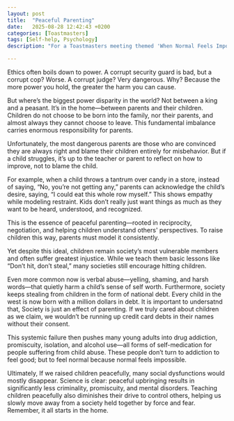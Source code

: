 ```yaml
---
layout: post
title:  "Peaceful Parenting"
date:   2025-08-28 12:42:43 +0200
categories: [Toastmasters]
tags: [Self-help, Psychology]
description: "For a Toastmasters meeting themed 'When Normal Feels Impossible,' I delivered a speech proposing peaceful parenting as a radical, generational solution that fosters empathy and reasoning with children"

---
```




Ethics often boils down to power. A corrupt security guard is bad, but a corrupt cop? Worse. A corrupt judge? Very dangerous. Why? Because the more power you hold, the greater the harm you can cause.

But where’s the biggest power disparity in the world? Not between a king and a peasant. It’s in the home—between parents and their children. Children do not choose to be born into the family, nor their parents, and almost always they cannot choose to leave. This fundamental imbalance carries enormous responsibility for parents.

Unfortunately, the most dangerous parents are those who are convinced they are always right and blame their children entirely for misbehavior. But if a child struggles, it’s up to the teacher or parent to reflect on how to improve, not to blame the child.

For example, when a child throws a tantrum over candy in a store, instead of saying, “No, you’re not getting any,” parents can acknowledge the child’s desire, saying, “I could eat this whole row myself.” This shows empathy while modeling restraint. Kids don’t really just want things as much as they want to be heard, understood, and recognized.

This is the essence of peaceful parenting—rooted in reciprocity, negotiation, and helping children understand others' perspectives. To raise children this way, parents must model it consistently.

Yet despite this ideal, children remain society’s most vulnerable members and often suffer greatest injustice. While we teach them basic lessons like “Don’t hit, don’t steal,” many societies still encourage hitting children.

Even more common now is verbal abuse—yelling, shaming, and harsh words—that quietly harm a child’s sense of self worth. Furthermore, society keeps stealing from children in the form of national debt. Every child in the west is now born with a million dollars in debt. It is important to undersatnd that, Society is just an effect of parenting. If we truly cared about children as we claim, we wouldn’t be running up credit card debts in their names without their consent.

This systemic failure then pushes many young adults into drug addiction, promiscuity, isolation, and alcohol use—all forms of self-medication for people suffering from child abuse. These people don’t turn to addiction to feel good; but to feel normal because normal feels impossible.

Ultimately, If we raised children peacefully, many social dysfunctions would mostly disappear. Science is clear: peaceful upbringing results in significantly less criminality, promiscuity, and mental disorders. Teaching children peacefully also diminishes their drive to control others, helping us slowly move away from a society held together by force and fear. Remember, it all starts in the home.